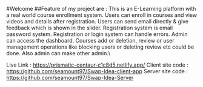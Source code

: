 #Welcome 
##Feature of my project are :
This is an E-Learning platform with a real world course enrollment system.
Users can enroll in courses and view videos and details after registration.
Users can send email directly & give feedback which is shown in the slider.
Registration system is email password system.
Registration or login system can handle errors.
Admin can access the dashboard. Courses add or deletion, review or user management operations 
like blocking users or deleting review etc could be done. Also admin can make other admin.\

Live Link : https://prismatic-centaur-c1c8d5.netlify.app/
Client site code : https://github.com/seamount97/Swap-Idea-client-app
Server site code : https://github.com/seamount97/Swap-Idea-Server

